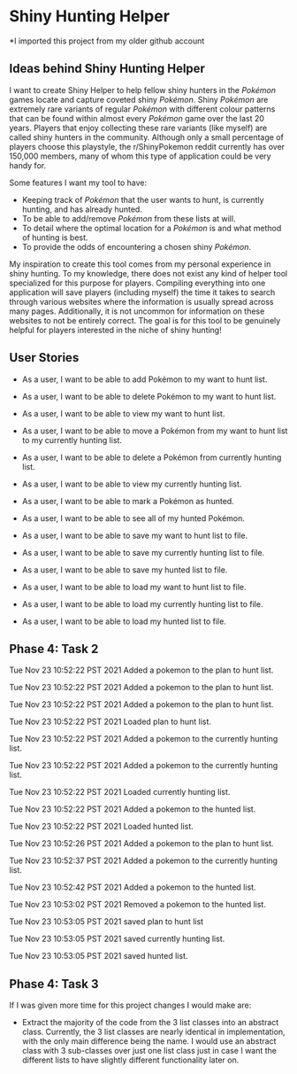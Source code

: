 # Shiny Hunting Helper

*I imported this project from my older github account

## Ideas behind Shiny Hunting Helper

I want to create Shiny Helper to help fellow shiny hunters in the *Pokémon* games 
locate and capture coveted shiny *Pokémon*. Shiny *Pokémon* are extremely rare variants
of regular *Pokémon* with different colour patterns that can be found within almost
every *Pokémon* game over the last 20 years. Players that enjoy collecting these rare
variants (like myself) are called shiny hunters in the community. Although only a 
small percentage of players choose this playstyle, the r/ShinyPokemon reddit currently
has over 150,000 members, many of whom this type of application could be very handy for.

Some features I want my tool to have:

- Keeping track of *Pokémon* that the user wants to hunt, is currently hunting, and has already hunted.
- To be able to add/remove *Pokémon* from these lists at will.
- To detail where the optimal location for a *Pokémon* is and what method of hunting is best.
- To provide the odds of encountering a chosen shiny *Pokémon*.

My inspiration to create this tool comes from my personal experience in shiny hunting.
To my knowledge, there does not exist any kind of helper tool specialized for this purpose
for players. Compiling everything into one application will save players (including myself)
the time it takes to search through various websites where the information is usually
spread across many pages. Additionally, it is not uncommon for information on these
websites to not be entirely correct. The goal is for this tool to be genuinely
helpful for players interested in the niche of shiny hunting!

## User Stories

- As a user, I want to be able to add Pokémon to my want to hunt list.
- As a user, I want to be able to delete Pokémon to my want to hunt list.
- As a user, I want to be able to view my want to hunt list.
- As a user, I want to be able to move a Pokémon from my want to hunt list to my currently hunting list.
- As a user, I want to be able to delete a Pokémon from currently hunting list.
- As a user, I want to be able to view my currently hunting list.
- As a user, I want to be able to mark a Pokémon as hunted.
- As a user, I want to be able to see all of my hunted Pokémon.

- As a user, I want to be able to save my want to hunt list to file.
- As a user, I want to be able to save my currently hunting list to file.
- As a user, I want to be able to save my hunted list to file.
- As a user, I want to be able to load my want to hunt list to file.
- As a user, I want to be able to load my currently hunting list to file.
- As a user, I want to be able to load my hunted list to file.

## Phase 4: Task 2

Tue Nov 23 10:52:22 PST 2021
Added a pokemon to the plan to hunt list.

Tue Nov 23 10:52:22 PST 2021
Added a pokemon to the plan to hunt list.

Tue Nov 23 10:52:22 PST 2021
Added a pokemon to the plan to hunt list.

Tue Nov 23 10:52:22 PST 2021
Loaded plan to hunt list.

Tue Nov 23 10:52:22 PST 2021
Added a pokemon to the currently hunting list.

Tue Nov 23 10:52:22 PST 2021
Added a pokemon to the currently hunting list.

Tue Nov 23 10:52:22 PST 2021
Loaded currently hunting list.

Tue Nov 23 10:52:22 PST 2021
Added a pokemon to the hunted list.

Tue Nov 23 10:52:22 PST 2021
Loaded hunted list.

Tue Nov 23 10:52:26 PST 2021
Added a pokemon to the plan to hunt list.

Tue Nov 23 10:52:37 PST 2021
Added a pokemon to the currently hunting list.

Tue Nov 23 10:52:42 PST 2021
Added a pokemon to the hunted list.

Tue Nov 23 10:53:02 PST 2021
Removed a pokemon to the hunted list.

Tue Nov 23 10:53:05 PST 2021
saved plan to hunt list

Tue Nov 23 10:53:05 PST 2021
saved currently hunting list.

Tue Nov 23 10:53:05 PST 2021
saved hunted list.

## Phase 4: Task 3

If I was given more time for this project changes I would make are:
- Extract the majority of the code from the 3 list classes into an abstract class. 
Currently, the 3 list classes are nearly identical in implementation, with the only main 
difference being the name. I would use an abstract class with 3 sub-classes over just one 
list class just in case I want the different lists to have slightly different functionality 
later on.
